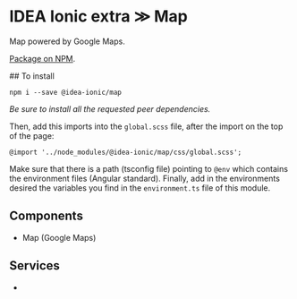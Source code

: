 # IDEA Ionic extra ≫ Map

Map powered by Google Maps.

[Package on NPM](https://www.npmjs.com/package/@idea-ionic/map).

## To install

```
npm i --save @idea-ionic/map
```

_Be sure to install all the requested peer dependencies._

Then, add this imports into the `global.scss` file, after the import on the top of the page:

```
@import '../node_modules/@idea-ionic/map/css/global.scss';
```

Make sure that there is a path (tsconfig file) pointing to `@env` which contains the environment files (Angular standard).
Finally, add in the environments desired the variables you find in the `environment.ts` file of this module.

## Components

- Map (Google Maps)

## Services

-

